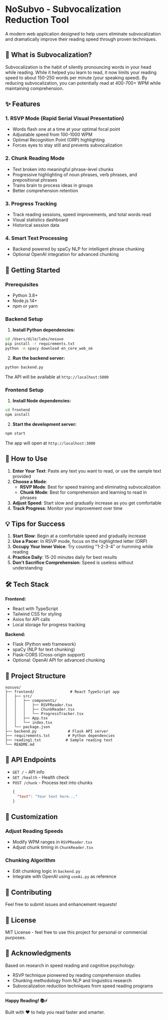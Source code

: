 # NoSubvo - Subvocalization Reduction Tool

A modern web application designed to help users eliminate subvocalization and dramatically improve their reading speed through proven techniques.

## 🎯 What is Subvocalization?

Subvocalization is the habit of silently pronouncing words in your head while reading. While it helped you learn to read, it now limits your reading speed to about 150-250 words per minute (your speaking speed). By reducing subvocalization, you can potentially read at 400-700+ WPM while maintaining comprehension.

## ✨ Features

### 1. **RSVP Mode (Rapid Serial Visual Presentation)**
- Words flash one at a time at your optimal focal point
- Adjustable speed from 100-1000 WPM
- Optimal Recognition Point (ORP) highlighting
- Forces eyes to stay still and prevents subvocalization

### 2. **Chunk Reading Mode**
- Text broken into meaningful phrase-level chunks
- Progressive highlighting of noun phrases, verb phrases, and prepositional phrases
- Trains brain to process ideas in groups
- Better comprehension retention

### 3. **Progress Tracking**
- Track reading sessions, speed improvements, and total words read
- Visual statistics dashboard
- Historical session data

### 4. **Smart Text Processing**
- Backend powered by spaCy NLP for intelligent phrase chunking
- Optional OpenAI integration for advanced chunking

## 🚀 Getting Started

### Prerequisites
- Python 3.8+
- Node.js 14+
- npm or yarn

### Backend Setup

1. **Install Python dependencies:**
```bash
cd /Users/dile/labs/nosuvo
pip install -r requirements.txt
python -m spacy download en_core_web_sm
```

2. **Run the backend server:**
```bash
python backend.py
```

The API will be available at `http://localhost:5000`

### Frontend Setup

1. **Install Node dependencies:**
```bash
cd frontend
npm install
```

2. **Start the development server:**
```bash
npm start
```

The app will open at `http://localhost:3000`

## 📖 How to Use

1. **Enter Your Text**: Paste any text you want to read, or use the sample text provided
2. **Choose a Mode**:
   - **RSVP Mode**: Best for speed training and eliminating subvocalization
   - **Chunk Mode**: Best for comprehension and learning to read in phrases
3. **Adjust Speed**: Start slow and gradually increase as you get comfortable
4. **Track Progress**: Monitor your improvement over time

## 💡 Tips for Success

1. **Start Slow**: Begin at a comfortable speed and gradually increase
2. **Use a Pacer**: In RSVP mode, focus on the highlighted letter (ORP)
3. **Occupy Your Inner Voice**: Try counting "1-2-3-4" or humming while reading
4. **Practice Daily**: 15-20 minutes daily for best results
5. **Don't Sacrifice Comprehension**: Speed is useless without understanding

## 🛠️ Tech Stack

**Frontend:**
- React with TypeScript
- Tailwind CSS for styling
- Axios for API calls
- Local storage for progress tracking

**Backend:**
- Flask (Python web framework)
- spaCy (NLP for text chunking)
- Flask-CORS (Cross-origin support)
- Optional: OpenAI API for advanced chunking

## 📁 Project Structure

```
nosuvo/
├── frontend/                # React TypeScript app
│   ├── src/
│   │   ├── components/
│   │   │   ├── RSVPReader.tsx
│   │   │   ├── ChunkReader.tsx
│   │   │   └── ProgressTracker.tsx
│   │   ├── App.tsx
│   │   └── index.tsx
│   └── package.json
├── backend.py              # Flask API server
├── requirements.txt        # Python dependencies
├── reading1.txt           # Sample reading text
└── README.md
```

## 🔧 API Endpoints

- `GET /` - API info
- `GET /health` - Health check
- `POST /chunk` - Process text into chunks
  ```json
  {
    "text": "Your text here..."
  }
  ```

## 🎨 Customization

### Adjust Reading Speeds
- Modify WPM ranges in `RSVPReader.tsx`
- Adjust chunk timing in `ChunkReader.tsx`

### Chunking Algorithm
- Edit chunking logic in `backend.py`
- Integrate with OpenAI using `useAi.py` as reference

## 🤝 Contributing

Feel free to submit issues and enhancement requests!

## 📝 License

MIT License - feel free to use this project for personal or commercial purposes.

## 🙏 Acknowledgments

Based on research in speed reading and cognitive psychology:
- RSVP technique pioneered by reading comprehension studies
- Chunking methodology from NLP and linguistics research
- Subvocalization reduction techniques from speed reading programs

---

**Happy Reading! 📚⚡**

Built with ❤️ to help you read faster and smarter.


